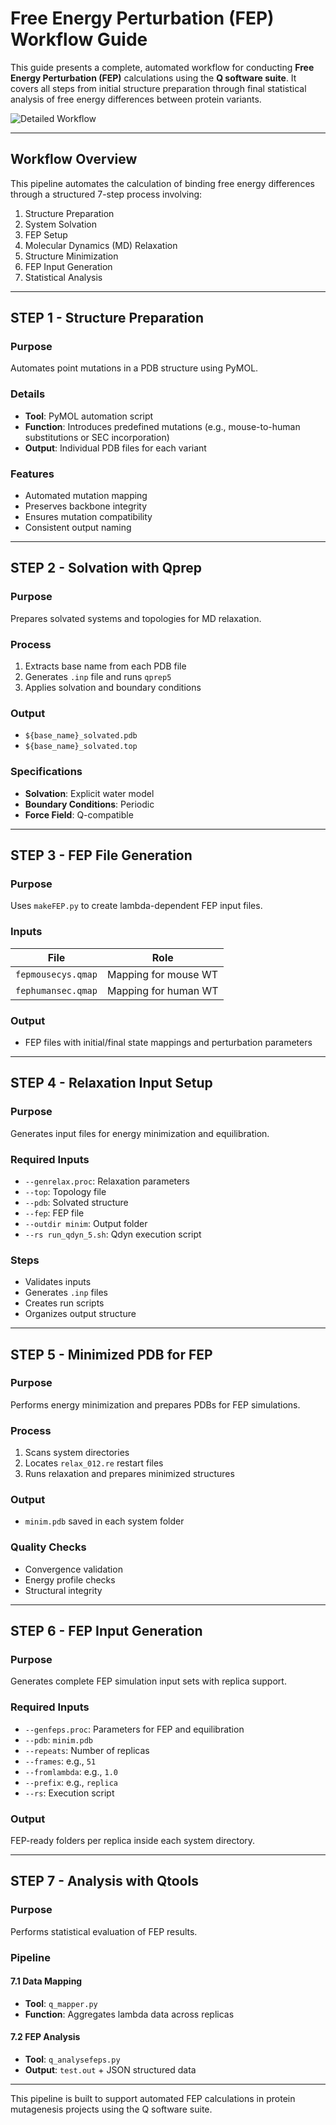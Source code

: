 # Free Energy Perturbation (FEP) Workflow Guide

This guide presents a complete, automated workflow for conducting **Free Energy Perturbation (FEP)** calculations using the **Q software suite**. It covers all steps from initial structure preparation through final statistical analysis of free energy differences between protein variants.

![Detailed Workflow](https://raw.githubusercontent.com/ND7996/GPX6/main/analysis/figures/detailed_workflow.drawio.png)

---

##  Workflow Overview

This pipeline automates the calculation of binding free energy differences through a structured 7-step process involving:

1. Structure Preparation
2. System Solvation
3. FEP Setup
4. Molecular Dynamics (MD) Relaxation
5. Structure Minimization
6. FEP Input Generation
7. Statistical Analysis

---

##  STEP 1 - Structure Preparation

### Purpose
Automates point mutations in a PDB structure using PyMOL.

### Details
- **Tool**: PyMOL automation script
- **Function**: Introduces predefined mutations (e.g., mouse-to-human substitutions or SEC incorporation)
- **Output**: Individual PDB files for each variant

###  Features
- Automated mutation mapping
- Preserves backbone integrity
- Ensures mutation compatibility
- Consistent output naming

---

##  STEP 2 - Solvation with Qprep

###  Purpose
Prepares solvated systems and topologies for MD relaxation.

###  Process
1. Extracts base name from each PDB file
2. Generates `.inp` file and runs `qprep5`
3. Applies solvation and boundary conditions

###  Output
- `${base_name}_solvated.pdb`
- `${base_name}_solvated.top`

###  Specifications
- **Solvation**: Explicit water model
- **Boundary Conditions**: Periodic
- **Force Field**: Q-compatible

---

##  STEP 3 - FEP File Generation

###  Purpose
Uses `makeFEP.py` to create lambda-dependent FEP input files.

###  Inputs
| File | Role |
|------|------|
| `fepmousecys.qmap` | Mapping for mouse WT |
| `fephumansec.qmap` | Mapping for human WT |

###  Output
- FEP files with initial/final state mappings and perturbation parameters

---

##  STEP 4 - Relaxation Input Setup

###  Purpose
Generates input files for energy minimization and equilibration.

###  Required Inputs
- `--genrelax.proc`: Relaxation parameters
- `--top`: Topology file
- `--pdb`: Solvated structure
- `--fep`: FEP file
- `--outdir minim`: Output folder
- `--rs run_qdyn_5.sh`: Qdyn execution script

###  Steps
- Validates inputs
- Generates `.inp` files
- Creates run scripts
- Organizes output structure

---

##  STEP 5 - Minimized PDB for FEP

###  Purpose
Performs energy minimization and prepares PDBs for FEP simulations.

### Process
1. Scans system directories
2. Locates `relax_012.re` restart files
3. Runs relaxation and prepares minimized structures

###  Output
- `minim.pdb` saved in each system folder

###  Quality Checks
- Convergence validation
- Energy profile checks
- Structural integrity

---

## STEP 6 - FEP Input Generation

### Purpose
Generates complete FEP simulation input sets with replica support.

### Required Inputs
- `--genfeps.proc`: Parameters for FEP and equilibration
- `--pdb`: `minim.pdb`
- `--repeats`: Number of replicas
- `--frames`: e.g., `51`
- `--fromlambda`: e.g., `1.0`
- `--prefix`: e.g., `replica`
- `--rs`: Execution script

### Output
FEP-ready folders per replica inside each system directory.

---

## STEP 7 - Analysis with Qtools

### Purpose
Performs statistical evaluation of FEP results.

### Pipeline

#### 7.1 Data Mapping
- **Tool**: `q_mapper.py`
- **Function**: Aggregates lambda data across replicas

#### 7.2 FEP Analysis
- **Tool**: `q_analysefeps.py`
- **Output**: `test.out` + JSON structured data

---

This pipeline is built to support automated FEP calculations in protein mutagenesis projects using the Q software suite.

